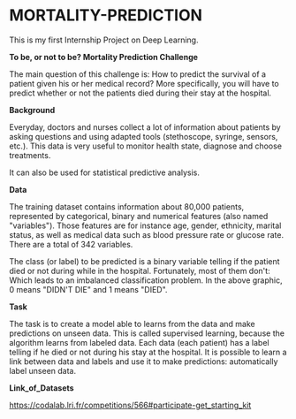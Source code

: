 # MORTALITY-PREDICTION
This is my first Internship Project on Deep Learning. 

**To be, or not to be? Mortality Prediction Challenge**

The main question of this challenge is: How to predict the survival of a patient given his or her medical record? More specifically, you will have to predict whether or not the patients died during their stay at the hospital.

**Background**

Everyday, doctors and nurses collect a lot of information about patients by asking questions and using adapted tools (stethoscope, syringe, sensors, etc.). This data is very useful to monitor health state, diagnose and choose treatments.

It can also be used for statistical predictive analysis.

**Data**

The training dataset contains information about 80,000 patients, represented by categorical, binary and numerical features (also named "variables"). Those features are for instance age, gender, ethnicity, marital status, as well as medical data such as blood pressure rate or glucose rate. There are a total of 342 variables.

The class (or label) to be predicted is a binary variable telling if the patient died or not during while in the hospital. Fortunately, most of them don't:
Which leads to an imbalanced classification problem. In the above graphic, 0 means "DIDN'T DIE" and 1 means "DIED".

**Task**

The task is to create a model able to learns from the data and make predictions on unseen data. This is called supervised learning, because the algorithm learns from labeled data. Each data (each patient) has a label telling if he died or not during his stay at the hospital. It is possible to learn a link between data and labels and use it to make predictions: automatically label unseen data.

**Link_of_Datasets**

https://codalab.lri.fr/competitions/566#participate-get_starting_kit




